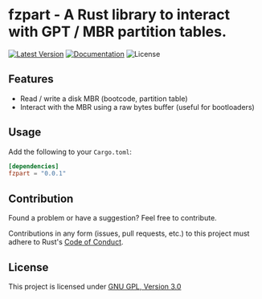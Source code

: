 # fzpart - A Rust library to interact with GPT / MBR partition tables.

[![Latest Version]][crates.io] [![Documentation]][docs.rs] ![License]

## Features

- Read / write a disk MBR (bootcode, partition table)
- Interact with the MBR using a raw bytes buffer (useful for bootloaders)

## Usage

Add the following to your `Cargo.toml`:

```toml
[dependencies]
fzpart = "0.0.1"
```

## Contribution

Found a problem or have a suggestion? Feel free to contribute.

Contributions in any form (issues, pull requests, etc.) to this project must
adhere to Rust's [Code of Conduct].

[Code of Conduct]: https://www.rust-lang.org/policies/code-of-conduct

## License

This project is licensed under [GNU GPL, Version 3.0](https://www.gnu.org/licenses/gpl-3.0.en.html)

[crates.io]: https://crates.io/crates/fzpart
[Latest Version]: https://img.shields.io/crates/v/fzpart.svg
[Documentation]: https://docs.rs/fzpart/badge.svg
[docs.rs]: https://docs.rs/fzpart
[License]: https://img.shields.io/crates/l/fzpart.svg
